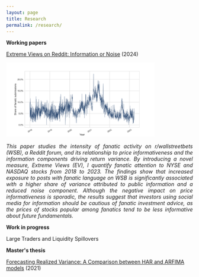 ```yaml
---
layout: page
title: Research
permalink: /research/
---
```

**Working papers**

[Extreme Views on Reddit: Information or Noise](https://papers.ssrn.com/sol3/papers.cfm?abstract_id=4762725) (2024)

[<img src="https://github.com/ajda-marjanovic/ajda-marjanovic.github.io/blob/master/images/fanaticshare.png?raw=true" width="400">](https://papers.ssrn.com/sol3/papers.cfm?abstract_id=4762725)

<div style="text-align: justify;">
  <em>
    This paper studies the intensity of fanatic activity on r/wallstreetbets (WSB), a Reddit forum, and its relationship to price informativeness and the information components driving return variance. By introducing a novel measure, Extreme Views (EV), I quantify fanatic attention to NYSE and NASDAQ stocks from 2018 to 2023. The findings show that increased exposure to posts with fanatic language on WSB is significantly associated with a higher share of variance attributed to public information and a reduced noise component. Although the negative impact on price informativeness is sporadic, the results suggest that investors using social media for information should be cautious of fanatic investment advice, as the prices of stocks popular among fanatics tend to be less informative about future fundamentals.
    </em>
</div>

**Work in progress**

Large Traders and Liquidity Spillovers

**Master's thesis**

[Forecasting Realized Variance: A Comparison between HAR and ARFIMA models](http://www.cek.ef.uni-lj.si/magister/marjanovic4166-B.pdf) (2021)
